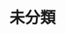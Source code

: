 ---
title: 未分類
description: ブログです。
layout: blog-index
query:
  root: blog/articles/
  category: 未分類
---